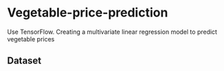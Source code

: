 # Vegetable-price-prediction
Use TensorFlow. Creating a multivariate linear regression model to predict vegetable prices

## Dataset
